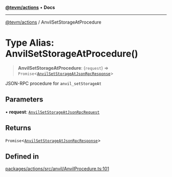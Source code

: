 [**@tevm/actions**](../README.md) • **Docs**

***

[@tevm/actions](../globals.md) / AnvilSetStorageAtProcedure

# Type Alias: AnvilSetStorageAtProcedure()

> **AnvilSetStorageAtProcedure**: (`request`) => `Promise`\<[`AnvilSetStorageAtJsonRpcResponse`](AnvilSetStorageAtJsonRpcResponse.md)\>

JSON-RPC procedure for `anvil_setStorageAt`

## Parameters

• **request**: [`AnvilSetStorageAtJsonRpcRequest`](AnvilSetStorageAtJsonRpcRequest.md)

## Returns

`Promise`\<[`AnvilSetStorageAtJsonRpcResponse`](AnvilSetStorageAtJsonRpcResponse.md)\>

## Defined in

[packages/actions/src/anvil/AnvilProcedure.ts:101](https://github.com/evmts/tevm-monorepo/blob/main/packages/actions/src/anvil/AnvilProcedure.ts#L101)
